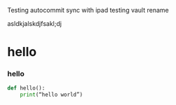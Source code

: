 
Testing autocommit sync with ipad
testing vault rename

asldkjalskdjfsakl;dj

# hello 

### hello 

```python
def hello():
	print(“hello world”)
```



